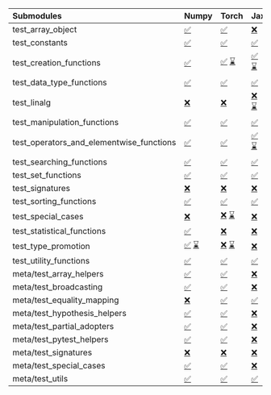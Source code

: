 | Submodules                               | Numpy                                                                                                                                                                                                                                                             | Torch                                                                                                                                                                                                                                                             | Jax                                                                                                                                                                                                                                                               | Tensorflow                                                                                                                                                                                                                                                        |
|:-----------------------------------------|:------------------------------------------------------------------------------------------------------------------------------------------------------------------------------------------------------------------------------------------------------------------|:------------------------------------------------------------------------------------------------------------------------------------------------------------------------------------------------------------------------------------------------------------------|:------------------------------------------------------------------------------------------------------------------------------------------------------------------------------------------------------------------------------------------------------------------|:------------------------------------------------------------------------------------------------------------------------------------------------------------------------------------------------------------------------------------------------------------------|
| test_array_object                        | <a href="https://github.com/unifyai/ivy/runs/8129906337?check_suite_focus=true" rel="noopener noreferrer" target="_blank">✅</a>                                                                                                                                   | <a href="https://github.com/unifyai/ivy/runs/8129908927?check_suite_focus=true" rel="noopener noreferrer" target="_blank">✅</a>                                                                                                                                   | <a href="https://github.com/unifyai/ivy/runs/8129911869?check_suite_focus=true" rel="noopener noreferrer" target="_blank">❌</a>                                                                                                                                   | <a href="https://github.com/unifyai/ivy/runs/8129915320?check_suite_focus=true" rel="noopener noreferrer" target="_blank">✅</a>                                                                                                                                   |
| test_constants                           | <a href="https://github.com/unifyai/ivy/runs/8129906458?check_suite_focus=true" rel="noopener noreferrer" target="_blank">✅</a>                                                                                                                                   | <a href="https://github.com/unifyai/ivy/runs/8129909042?check_suite_focus=true" rel="noopener noreferrer" target="_blank">✅</a>                                                                                                                                   | <a href="https://github.com/unifyai/ivy/runs/8129911990?check_suite_focus=true" rel="noopener noreferrer" target="_blank">✅</a>                                                                                                                                   | <a href="https://github.com/unifyai/ivy/runs/8129915477?check_suite_focus=true" rel="noopener noreferrer" target="_blank">✅</a>                                                                                                                                   |
| test_creation_functions                  | <a href="https://github.com/unifyai/ivy/runs/8129906578?check_suite_focus=true" rel="noopener noreferrer" target="_blank">✅</a>                                                                                                                                   | <a href="https://github.com/unifyai/ivy/runs/8129197539?check_suite_focus=true" rel="noopener noreferrer" target="_blank">✅</a>   <a href="https://github.com/unifyai/ivy/runs/8129909151?check_suite_focus=true" rel="noopener noreferrer" target="_blank">⌛</a> | <a href="https://github.com/unifyai/ivy/runs/8129200086?check_suite_focus=true" rel="noopener noreferrer" target="_blank">✅</a>   <a href="https://github.com/unifyai/ivy/runs/8129912128?check_suite_focus=true" rel="noopener noreferrer" target="_blank">⌛</a> | <a href="https://github.com/unifyai/ivy/runs/8129202608?check_suite_focus=true" rel="noopener noreferrer" target="_blank">✅</a>   <a href="https://github.com/unifyai/ivy/runs/8129915677?check_suite_focus=true" rel="noopener noreferrer" target="_blank">⌛</a> |
| test_data_type_functions                 | <a href="https://github.com/unifyai/ivy/runs/8129906709?check_suite_focus=true" rel="noopener noreferrer" target="_blank">✅</a>                                                                                                                                   | <a href="https://github.com/unifyai/ivy/runs/8129909264?check_suite_focus=true" rel="noopener noreferrer" target="_blank">✅</a>                                                                                                                                   | <a href="https://github.com/unifyai/ivy/runs/8129912253?check_suite_focus=true" rel="noopener noreferrer" target="_blank">✅</a>                                                                                                                                   | <a href="https://github.com/unifyai/ivy/runs/8129915786?check_suite_focus=true" rel="noopener noreferrer" target="_blank">✅</a>                                                                                                                                   |
| test_linalg                              | <a href="https://github.com/unifyai/ivy/runs/8129906807?check_suite_focus=true" rel="noopener noreferrer" target="_blank">❌</a>                                                                                                                                   | <a href="https://github.com/unifyai/ivy/runs/8129909382?check_suite_focus=true" rel="noopener noreferrer" target="_blank">❌</a>                                                                                                                                   | <a href="https://github.com/unifyai/ivy/runs/8129200353?check_suite_focus=true" rel="noopener noreferrer" target="_blank">❌</a>   <a href="https://github.com/unifyai/ivy/runs/8129912346?check_suite_focus=true" rel="noopener noreferrer" target="_blank">⌛</a> | <a href="https://github.com/unifyai/ivy/runs/8129915944?check_suite_focus=true" rel="noopener noreferrer" target="_blank">❌</a>                                                                                                                                   |
| test_manipulation_functions              | <a href="https://github.com/unifyai/ivy/runs/8129906921?check_suite_focus=true" rel="noopener noreferrer" target="_blank">✅</a>                                                                                                                                   | <a href="https://github.com/unifyai/ivy/runs/8129909499?check_suite_focus=true" rel="noopener noreferrer" target="_blank">✅</a>                                                                                                                                   | <a href="https://github.com/unifyai/ivy/runs/8129912463?check_suite_focus=true" rel="noopener noreferrer" target="_blank">✅</a>                                                                                                                                   | <a href="https://github.com/unifyai/ivy/runs/8129916117?check_suite_focus=true" rel="noopener noreferrer" target="_blank">✅</a>                                                                                                                                   |
| test_operators_and_elementwise_functions | <a href="https://github.com/unifyai/ivy/runs/8129907026?check_suite_focus=true" rel="noopener noreferrer" target="_blank">✅</a>                                                                                                                                   | <a href="https://github.com/unifyai/ivy/runs/8129909613?check_suite_focus=true" rel="noopener noreferrer" target="_blank">✅</a>                                                                                                                                   | <a href="https://github.com/unifyai/ivy/runs/8129200558?check_suite_focus=true" rel="noopener noreferrer" target="_blank">✅</a>   <a href="https://github.com/unifyai/ivy/runs/8129912555?check_suite_focus=true" rel="noopener noreferrer" target="_blank">⌛</a> | <a href="https://github.com/unifyai/ivy/runs/8129916231?check_suite_focus=true" rel="noopener noreferrer" target="_blank">✅</a>                                                                                                                                   |
| test_searching_functions                 | <a href="https://github.com/unifyai/ivy/runs/8129907171?check_suite_focus=true" rel="noopener noreferrer" target="_blank">✅</a>                                                                                                                                   | <a href="https://github.com/unifyai/ivy/runs/8129909716?check_suite_focus=true" rel="noopener noreferrer" target="_blank">✅</a>                                                                                                                                   | <a href="https://github.com/unifyai/ivy/runs/8129912712?check_suite_focus=true" rel="noopener noreferrer" target="_blank">✅</a>                                                                                                                                   | <a href="https://github.com/unifyai/ivy/runs/8129916437?check_suite_focus=true" rel="noopener noreferrer" target="_blank">✅</a>                                                                                                                                   |
| test_set_functions                       | <a href="https://github.com/unifyai/ivy/runs/8129907277?check_suite_focus=true" rel="noopener noreferrer" target="_blank">✅</a>                                                                                                                                   | <a href="https://github.com/unifyai/ivy/runs/8129909861?check_suite_focus=true" rel="noopener noreferrer" target="_blank">✅</a>                                                                                                                                   | <a href="https://github.com/unifyai/ivy/runs/8129912807?check_suite_focus=true" rel="noopener noreferrer" target="_blank">✅</a>                                                                                                                                   | <a href="https://github.com/unifyai/ivy/runs/8129916562?check_suite_focus=true" rel="noopener noreferrer" target="_blank">✅</a>                                                                                                                                   |
| test_signatures                          | <a href="https://github.com/unifyai/ivy/runs/8129907372?check_suite_focus=true" rel="noopener noreferrer" target="_blank">❌</a>                                                                                                                                   | <a href="https://github.com/unifyai/ivy/runs/8129910017?check_suite_focus=true" rel="noopener noreferrer" target="_blank">❌</a>                                                                                                                                   | <a href="https://github.com/unifyai/ivy/runs/8129912917?check_suite_focus=true" rel="noopener noreferrer" target="_blank">❌</a>                                                                                                                                   | <a href="https://github.com/unifyai/ivy/runs/8129916695?check_suite_focus=true" rel="noopener noreferrer" target="_blank">❌</a>                                                                                                                                   |
| test_sorting_functions                   | <a href="https://github.com/unifyai/ivy/runs/8129907462?check_suite_focus=true" rel="noopener noreferrer" target="_blank">✅</a>                                                                                                                                   | <a href="https://github.com/unifyai/ivy/runs/8129910172?check_suite_focus=true" rel="noopener noreferrer" target="_blank">✅</a>                                                                                                                                   | <a href="https://github.com/unifyai/ivy/runs/8129913057?check_suite_focus=true" rel="noopener noreferrer" target="_blank">✅</a>                                                                                                                                   | <a href="https://github.com/unifyai/ivy/runs/8129916825?check_suite_focus=true" rel="noopener noreferrer" target="_blank">✅</a>                                                                                                                                   |
| test_special_cases                       | <a href="https://github.com/unifyai/ivy/runs/8129907550?check_suite_focus=true" rel="noopener noreferrer" target="_blank">❌</a>                                                                                                                                   | <a href="https://github.com/unifyai/ivy/runs/8129198584?check_suite_focus=true" rel="noopener noreferrer" target="_blank">❌</a>   <a href="https://github.com/unifyai/ivy/runs/8129910333?check_suite_focus=true" rel="noopener noreferrer" target="_blank">⌛</a> | <a href="https://github.com/unifyai/ivy/runs/8129913165?check_suite_focus=true" rel="noopener noreferrer" target="_blank">❌</a>                                                                                                                                   | <a href="https://github.com/unifyai/ivy/runs/8129203371?check_suite_focus=true" rel="noopener noreferrer" target="_blank">❌</a>   <a href="https://github.com/unifyai/ivy/runs/8129916985?check_suite_focus=true" rel="noopener noreferrer" target="_blank">⌛</a> |
| test_statistical_functions               | <a href="https://github.com/unifyai/ivy/runs/8129907644?check_suite_focus=true" rel="noopener noreferrer" target="_blank">✅</a>                                                                                                                                   | <a href="https://github.com/unifyai/ivy/runs/8129910438?check_suite_focus=true" rel="noopener noreferrer" target="_blank">❌</a>                                                                                                                                   | <a href="https://github.com/unifyai/ivy/runs/8129913293?check_suite_focus=true" rel="noopener noreferrer" target="_blank">❌</a>                                                                                                                                   | <a href="https://github.com/unifyai/ivy/runs/8129917113?check_suite_focus=true" rel="noopener noreferrer" target="_blank">❌</a>                                                                                                                                   |
| test_type_promotion                      | <a href="https://github.com/unifyai/ivy/runs/8129195943?check_suite_focus=true" rel="noopener noreferrer" target="_blank">✅</a>   <a href="https://github.com/unifyai/ivy/runs/8129907753?check_suite_focus=true" rel="noopener noreferrer" target="_blank">⌛</a> | <a href="https://github.com/unifyai/ivy/runs/8129198769?check_suite_focus=true" rel="noopener noreferrer" target="_blank">❌</a>   <a href="https://github.com/unifyai/ivy/runs/8129910572?check_suite_focus=true" rel="noopener noreferrer" target="_blank">⌛</a> | <a href="https://github.com/unifyai/ivy/runs/8129913449?check_suite_focus=true" rel="noopener noreferrer" target="_blank">❌</a>                                                                                                                                   | <a href="https://github.com/unifyai/ivy/runs/8129917310?check_suite_focus=true" rel="noopener noreferrer" target="_blank">⌛</a>                                                                                                                                   |
| test_utility_functions                   | <a href="https://github.com/unifyai/ivy/runs/8129907849?check_suite_focus=true" rel="noopener noreferrer" target="_blank">✅</a>                                                                                                                                   | <a href="https://github.com/unifyai/ivy/runs/8129910686?check_suite_focus=true" rel="noopener noreferrer" target="_blank">✅</a>                                                                                                                                   | <a href="https://github.com/unifyai/ivy/runs/8129913560?check_suite_focus=true" rel="noopener noreferrer" target="_blank">✅</a>                                                                                                                                   | <a href="https://github.com/unifyai/ivy/runs/8129917464?check_suite_focus=true" rel="noopener noreferrer" target="_blank">✅</a>                                                                                                                                   |
| meta/test_array_helpers                  | <a href="https://github.com/unifyai/ivy/runs/8129907972?check_suite_focus=true" rel="noopener noreferrer" target="_blank">✅</a>                                                                                                                                   | <a href="https://github.com/unifyai/ivy/runs/8129910790?check_suite_focus=true" rel="noopener noreferrer" target="_blank">✅</a>                                                                                                                                   | <a href="https://github.com/unifyai/ivy/runs/8129913750?check_suite_focus=true" rel="noopener noreferrer" target="_blank">❌</a>                                                                                                                                   | <a href="https://github.com/unifyai/ivy/runs/8129917589?check_suite_focus=true" rel="noopener noreferrer" target="_blank">✅</a>                                                                                                                                   |
| meta/test_broadcasting                   | <a href="https://github.com/unifyai/ivy/runs/8129908059?check_suite_focus=true" rel="noopener noreferrer" target="_blank">✅</a>                                                                                                                                   | <a href="https://github.com/unifyai/ivy/runs/8129910900?check_suite_focus=true" rel="noopener noreferrer" target="_blank">✅</a>                                                                                                                                   | <a href="https://github.com/unifyai/ivy/runs/8129913903?check_suite_focus=true" rel="noopener noreferrer" target="_blank">❌</a>                                                                                                                                   | <a href="https://github.com/unifyai/ivy/runs/8129917715?check_suite_focus=true" rel="noopener noreferrer" target="_blank">✅</a>                                                                                                                                   |
| meta/test_equality_mapping               | <a href="https://github.com/unifyai/ivy/runs/8129908155?check_suite_focus=true" rel="noopener noreferrer" target="_blank">❌</a>                                                                                                                                   | <a href="https://github.com/unifyai/ivy/runs/8129910994?check_suite_focus=true" rel="noopener noreferrer" target="_blank">✅</a>                                                                                                                                   | <a href="https://github.com/unifyai/ivy/runs/8129914039?check_suite_focus=true" rel="noopener noreferrer" target="_blank">✅</a>                                                                                                                                   | <a href="https://github.com/unifyai/ivy/runs/8129917844?check_suite_focus=true" rel="noopener noreferrer" target="_blank">✅</a>                                                                                                                                   |
| meta/test_hypothesis_helpers             | <a href="https://github.com/unifyai/ivy/runs/8129908251?check_suite_focus=true" rel="noopener noreferrer" target="_blank">✅</a>                                                                                                                                   | <a href="https://github.com/unifyai/ivy/runs/8129911138?check_suite_focus=true" rel="noopener noreferrer" target="_blank">✅</a>                                                                                                                                   | <a href="https://github.com/unifyai/ivy/runs/8129914169?check_suite_focus=true" rel="noopener noreferrer" target="_blank">❌</a>                                                                                                                                   | <a href="https://github.com/unifyai/ivy/runs/8129918001?check_suite_focus=true" rel="noopener noreferrer" target="_blank">✅</a>                                                                                                                                   |
| meta/test_partial_adopters               | <a href="https://github.com/unifyai/ivy/runs/8129908341?check_suite_focus=true" rel="noopener noreferrer" target="_blank">✅</a>                                                                                                                                   | <a href="https://github.com/unifyai/ivy/runs/8129911251?check_suite_focus=true" rel="noopener noreferrer" target="_blank">✅</a>                                                                                                                                   | <a href="https://github.com/unifyai/ivy/runs/8129914338?check_suite_focus=true" rel="noopener noreferrer" target="_blank">❌</a>                                                                                                                                   | <a href="https://github.com/unifyai/ivy/runs/8129918131?check_suite_focus=true" rel="noopener noreferrer" target="_blank">✅</a>                                                                                                                                   |
| meta/test_pytest_helpers                 | <a href="https://github.com/unifyai/ivy/runs/8129908468?check_suite_focus=true" rel="noopener noreferrer" target="_blank">✅</a>                                                                                                                                   | <a href="https://github.com/unifyai/ivy/runs/8129911423?check_suite_focus=true" rel="noopener noreferrer" target="_blank">✅</a>                                                                                                                                   | <a href="https://github.com/unifyai/ivy/runs/8129914615?check_suite_focus=true" rel="noopener noreferrer" target="_blank">❌</a>                                                                                                                                   | <a href="https://github.com/unifyai/ivy/runs/8129918237?check_suite_focus=true" rel="noopener noreferrer" target="_blank">✅</a>                                                                                                                                   |
| meta/test_signatures                     | <a href="https://github.com/unifyai/ivy/runs/8129908590?check_suite_focus=true" rel="noopener noreferrer" target="_blank">❌</a>                                                                                                                                   | <a href="https://github.com/unifyai/ivy/runs/8129911541?check_suite_focus=true" rel="noopener noreferrer" target="_blank">❌</a>                                                                                                                                   | <a href="https://github.com/unifyai/ivy/runs/8129914799?check_suite_focus=true" rel="noopener noreferrer" target="_blank">❌</a>                                                                                                                                   | <a href="https://github.com/unifyai/ivy/runs/8129918380?check_suite_focus=true" rel="noopener noreferrer" target="_blank">❌</a>                                                                                                                                   |
| meta/test_special_cases                  | <a href="https://github.com/unifyai/ivy/runs/8129908703?check_suite_focus=true" rel="noopener noreferrer" target="_blank">✅</a>                                                                                                                                   | <a href="https://github.com/unifyai/ivy/runs/8129911639?check_suite_focus=true" rel="noopener noreferrer" target="_blank">✅</a>                                                                                                                                   | <a href="https://github.com/unifyai/ivy/runs/8129914944?check_suite_focus=true" rel="noopener noreferrer" target="_blank">❌</a>                                                                                                                                   | <a href="https://github.com/unifyai/ivy/runs/8129918496?check_suite_focus=true" rel="noopener noreferrer" target="_blank">✅</a>                                                                                                                                   |
| meta/test_utils                          | <a href="https://github.com/unifyai/ivy/runs/8129908811?check_suite_focus=true" rel="noopener noreferrer" target="_blank">✅</a>                                                                                                                                   | <a href="https://github.com/unifyai/ivy/runs/8129911744?check_suite_focus=true" rel="noopener noreferrer" target="_blank">✅</a>                                                                                                                                   | <a href="https://github.com/unifyai/ivy/runs/8129915153?check_suite_focus=true" rel="noopener noreferrer" target="_blank">✅</a>                                                                                                                                   | <a href="https://github.com/unifyai/ivy/runs/8129918620?check_suite_focus=true" rel="noopener noreferrer" target="_blank">✅</a>                                                                                                                                   |